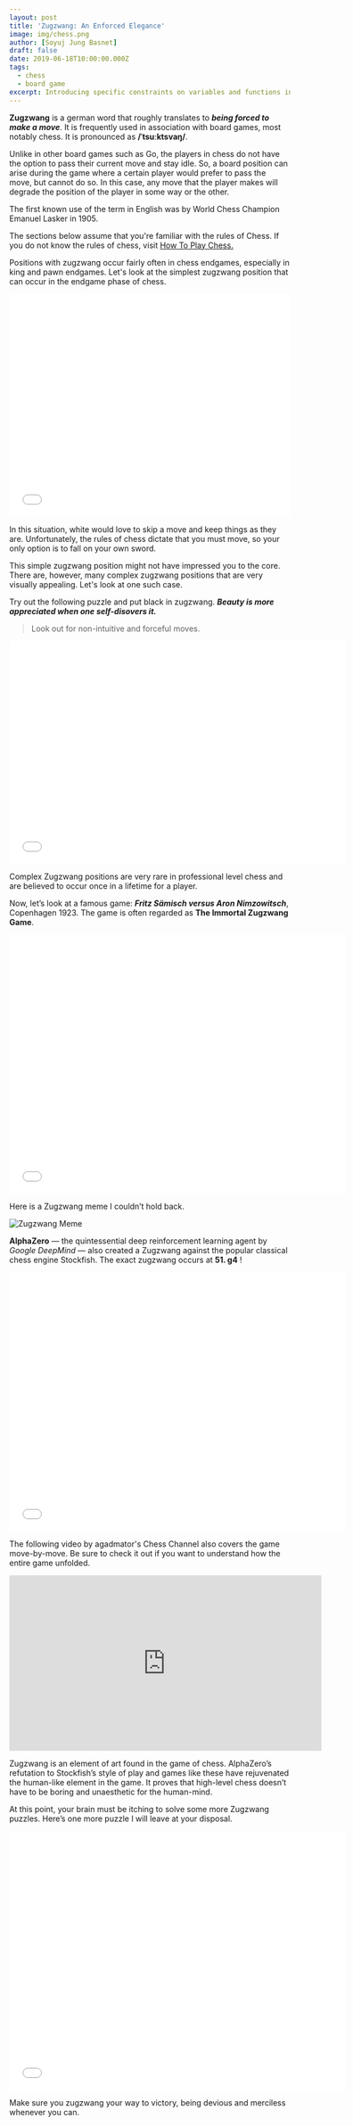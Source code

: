 ```yaml
---
layout: post
title: 'Zugzwang: An Enforced Elegance'
image: img/chess.png
author: [Soyuj Jung Basnet]
draft: false
date: 2019-06-18T10:00:00.000Z
tags:
  - chess
  - board game
excerpt: Introducing specific constraints on variables and functions in mathematics gives rise to numerous intricate patterns. This blog discusses one such delicacy that can arise in certain board games like chess — Zugzwang.
---
```


**Zugzwang** is a german word that roughly translates to **_being forced to make a move_**. It is frequently used in association with board games, most notably chess. It is pronounced as **/ˈtsuːktsvaŋ/**.

Unlike in other board games such as Go, the players in chess do not have the option to pass their current move and stay idle. So, a board position can arise during the game where a certain player would prefer to pass the move, but cannot do so. In this case, any move that the player makes will degrade the position of the player in some way or the other.

The first known use of the term in English was by World Chess Champion Emanuel Lasker in 1905.

The sections below assume that you're familiar with the rules of Chess. If you do not know the rules of chess, visit <a href="https://www.chess.com/learn-how-to-play-chess" target="_blank">How To Play Chess.</a>

Positions with zugzwang occur fairly often in chess endgames, especially in king and pawn endgames. Let's look at the simplest zugzwang position that can occur in the endgame phase of chess.

<iframe id="6883540" allowtransparency="true" frameborder="0" height="400" width="603" style="width:100%;border:none;" src="//www.chess.com/emboard?id=6883540"></iframe>

In this situation, white would love to skip a move and keep things as they are. Unfortunately, the rules of chess dictate that you must move, so your only option is to fall on your own sword.


This simple zugzwang position might not have impressed you to the core. There are, however, many complex zugzwang positions that are very visually appealing. Let's look at one such case.

Try out the following puzzle and put black in zugzwang. **_Beauty is more appreciated when one self-disovers it._**

> Look out for non-intuitive and forceful moves.

<iframe allowtransparency="true" border="0" frameborder="0" height="400" width="603" src="//www.chess.com/emboard?id=6206920"></iframe>

Complex Zugzwang positions are very rare in professional level chess and are believed to occur once in a lifetime for a player.

Now, let’s look at a famous game: **_Fritz Sämisch versus Aron Nimzowitsch_**, Copenhagen 1923. The game is often regarded as **The Immortal Zugzwang Game**.

<iframe allowtransparency="true" border="0" frameborder="0" height="465" width="603" src="//www.chess.com/emboard?id=6206922"></iframe>

Here is a Zugzwang meme I couldn’t hold back.

![Zugzwang Meme](img/zugzwang_meme.jpg)

**AlphaZero** — the quintessential deep reinforcement learning agent by _Google DeepMind_ — also created a Zugzwang against the popular classical chess engine Stockfish. The exact zugzwang occurs at **51. g4** !

<iframe id="game" allowtransparency="true" border="0" frameborder="0" height="465" width="603" src="//www.chess.com/emboard?id=6207034"></iframe>

The following video by agadmator's Chess Channel also covers the game move-by-move. Be sure to check it out if you want to understand how the entire game unfolded.

<iframe width="560" height="315" src="https://www.youtube.com/embed/lFXJWPhDsSY" frameborder="0" allow="accelerometer; autoplay; encrypted-media; gyroscope; picture-in-picture" allowfullscreen></iframe>

Zugzwang is an element of art found in the game of chess. AlphaZero’s refutation to Stockfish’s style of play and games like these have rejuvenated the human-like element in the game. It proves that high-level chess doesn’t have to be boring and unaesthetic for the human-mind.

At this point, your brain must be itching to solve some more Zugzwang puzzles. Here’s one more puzzle I will leave at your disposal.

<iframe allowtransparency="true" border="0" frameborder="0" height="465" width="603" src="//www.chess.com/emboard?id=6207076"></iframe>

Make sure you zugzwang your way to victory, being devious and merciless whenever you can.
